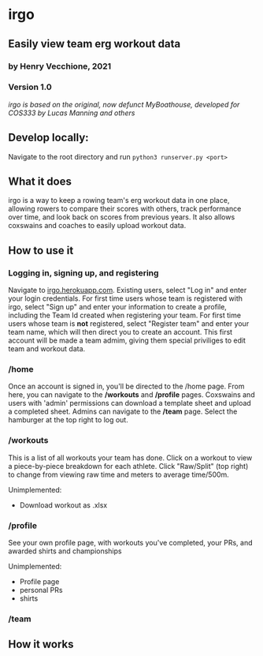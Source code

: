 # irgo
## Easily view team erg workout data
### by Henry Vecchione, 2021 
### Version 1.0 
*irgo is based on the original, now defunct MyBoathouse, developed for COS333 by Lucas Manning and others*

## Develop locally:
Navigate to the root directory and run `python3 runserver.py <port>`

## What it does 
irgo is a way to keep a rowing team's erg workout data in one place, allowing rowers to compare their scores with others, track performance over time, and look back on scores from previous years. It also allows coxswains and coaches to easily upload workout data. 

## How to use it 
### Logging in, signing up, and registering 
Navigate to [irgo.herokuapp.com](http://irgo.herokuapp.com). Existing users, select "Log in" and enter your login credentials. For first time users whose team is registered with irgo, select "Sign up" and enter your information to create a profile, including the Team Id created when registering your team. For first time users whose team is **not** registered, select "Register team" and enter your team name, which will then direct you to create an account. This first account will be made a team admim, giving them special priviliges to edit team and workout data. 

### /home
Once an account is signed in, you'll be directed to the /home page. From here, you can navigate to the **/workouts** and **/profile** pages. Coxswains and users with 'admin' permissions can download a template sheet and upload a completed sheet. Admins can navigate to the **/team** page. Select the hamburger at the top right to log out. 

### /workouts
This is a list of all workouts your team has done. Click on a workout to view a piece-by-piece breakdown for each athlete. Click "Raw/Split" (top right) to change from viewing raw time and meters to average time/500m. 

Unimplemented: 
- Download workout as .xlsx 

### /profile
See your own profile page, with workouts you've completed, your PRs, and awarded shirts and championships

Unimplemented:
- Profile page
- personal PRs
- shirts

### /team


## How it works ## 

